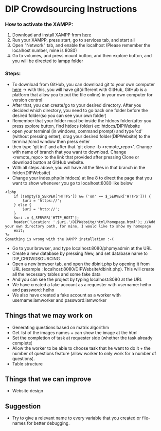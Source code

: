 # DIP Crowdsourcing Instructions

### How to activate the XAMPP:
1) Download and install XAMPP from [here](https://www.apachefriends.org/download.html)
2) Run your XAMPP, press start, go to services tab, and start all
3) Open "Network" tab, and enable the localhost (Please remember the localhost number, mine is 8080)
4) Go to volumes, and press mount button, and then explore button, and you will be directed to lampp folder
    
### Steps:
* To download from GitHub, you can download git to your own computer [here](https://git-scm.com/downloads) -> with this, you will have git(different with GitHub, GitHub is a platform that allow you to put the file online) in your own computer for version control
* After that, you can create/go to your desired directory. After you decided which directory, you need to go back one folder before the desired folder(so you can see your own folder)
* Remember that your folder must be inside the htdocs folder(after you press explore button, find htdocs folder) ex: htdocs/DIPWebsite
* open your terminal (in windows, command prompt) and type 'cd' (without pressing enter), drag your desired folder(DIPWebsite) to the terminal/cmd window then press enter
* then type 'git init' and after that 'git clone -b <branch> <remote_repo>'. Change <branch> with name of branch that you want to download. Change <remote_repo> to the link that provided after pressing Clone or download button at GitHub website.
* With all steps above, you will have all the files in that branch in the folder(DIPWebsite)
* Change your index.php(in htdocs) at line 8 to direct the page that you want to show whenever you go to localhost:8080 like below
```
<?php
    if (!empty($_SERVER['HTTPS']) && ('on' == $_SERVER['HTTPS'])) {
	    $uri = 'https://';
	} else {
        $uri = 'http://';
	}
	$uri .= $_SERVER['HTTP_HOST'];
	header('Location: '.$uri.'/DIPWebsite/html/homepage.html'); //Add your own directory path, for mine, I would like to show my homepage
	exit;
?>
Something is wrong with the XAMPP installation :-(
```
* Go to your browser, and type localhost:8080/phpmyadmin at the URL
* Create a new database by pressing New, and set database name to DIP_CROWDSOURCING
* Open a new browser tab, and open the dbinit.php by opening it from URL (example : localhost:8080/DIPWebsite/dbinit.php). This will create all the necessary tables and some fake data
* And you can see the project by typing localhost:8080 at the URL
* We have created a fake account as a requester with username: heiho and password: heiho
* We also have created a fake account as a worker with username:iamworker and password:iamworker


## Things that we may work on
* Generating questions based on matrix algorithm
* Get list of the images names + can show the image at the html
* Set the completion of task at requester side (whether the task already complete)
* Allow the worker to be able to choose task that he want to do it + the number of questions feature (allow worker to only work for a number of questions).
* Table structure

## Things that we can improve
* Website design

## Suggestion
* Try to give a relevant name to every variable that you created or file-names for better debugging.